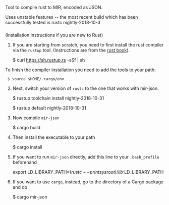 Tool to compile rust to MIR, encoded as JSON.

Uses unstable features -- the most recent build which has been
successfully tested is rustc nightly-2018-10-3

#####

(Installation instructions if you are new to Rust)

1. If you are starting from scratch, you need to first install the rust
compiler via the `rustup` tool. (Instructions are from the [rust
book](https://doc.rust-lang.org/book/2018-edition/ch01-01-installation.html)).

     $ curl https://sh.rustup.rs -sSf | sh

To finish the compiler installation you need to add the tools to your path:

     $ source $HOME/.cargo/env

2. Next, switch your version of `rustc` to the one that works with mir-json.

     $ rustup toolchain install nightly-2018-10-31

     $ rustup default nightly-2018-10-31

3. Now compile `mir-json`

     $ cargo build

4. Then install the executable to your path

     $ cargo install

5. If you want to run `mir-json` directly, add this line to your
`.bash_profile` beforehand

     export LD_LIBRARY_PATH=$(rustc --print sysroot)/lib:$LD_LIBRARY_PATH

6. If you want to use `cargo`, instead, go to the directory of a Cargo
package and do

     $ cargo mir-json
